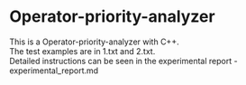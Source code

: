 # Operator-priority-analyzer
This is a Operator-priority-analyzer with C++.  
The test examples are in 1.txt and 2.txt.  
Detailed instructions can be seen in the experimental report -experimental_report.md
